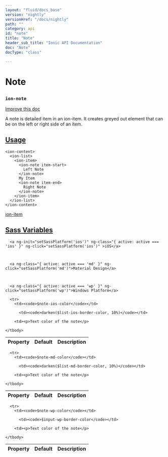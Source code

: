 ```yaml
---
layout: "fluid/docs_base"
version: "nightly"
versionHref: "/docs/nightly"
path: ""
category: api
id: "note"
title: "Note"
header_sub_title: "Ionic API Documentation"
doc: "Note"
docType: "class"

---
```










<h1 class="api-title">
<a class="anchor" name="note" href="#note"></a>

Note
<h3><code>ion-note</code></h3>






</h1>

<a class="improve-v2-docs" href="http://github.com/ionic-team/ionic/edit/master/src/components/note/note.ts#L3">
Improve this doc
</a>






<p>A note is detailed item in an ion-item. It creates greyed out element that can be on the left or right side of an item.</p>




<!-- @usage tag -->

<h2><a class="anchor" name="usage" href="#usage">Usage</a></h2>

<pre><code class="lang-html">&lt;ion-content&gt;
  &lt;ion-list&gt;
    &lt;ion-item&gt;
      &lt;ion-note item-start&gt;
        Left Note
      &lt;/ion-note&gt;
      My Item
      &lt;ion-note item-end&gt;
        Right Note
      &lt;/ion-note&gt;
    &lt;/ion-item&gt;
  &lt;/ion-list&gt;
&lt;/ion-content&gt;
</code></pre>
<p><a href="/docs/api/components/api/components/item/item">ion-item</a></p>




<!-- @property tags -->



<!-- instance methods on the class -->


  <h2 id="sass-variable-header"><a class="anchor" name="sass-variables" href="#sass-variables">Sass Variables</a></h2>
  <div id="sass-variables" ng-controller="SassToggleCtrl">
  <div class="sass-platform-toggle">
    
      
      
      <a ng-init="setSassPlatform('ios')" ng-class="{ active: active === 'ios' }" ng-click="setSassPlatform('ios')" >iOS</a>
      
      
      
      <a ng-class="{ active: active === 'md' }" ng-click="setSassPlatform('md')">Material Design</a>
      
      
      
      <a ng-class="{ active: active === 'wp' }" ng-click="setSassPlatform('wp')">Windows Platform</a>
      
      
    
  </div>


  
  <table ng-show="active === 'ios'" id="sass-ios" class="table param-table" style="margin:0;">
    <thead>
      <tr>
        <th>Property</th>
        <th>Default</th>
        <th>Description</th>
      </tr>
    </thead>
    <tbody>
      
      <tr>
        <td><code>$note-ios-color</code></td>
        
          <td><code>darken($list-ios-border-color, 10%)</code></td>
        
        <td><p>Text color of the note</p>
</td>
      </tr>
      
    </tbody>
  </table>
  
  <table ng-show="active === 'md'" id="sass-md" class="table param-table" style="margin:0;">
    <thead>
      <tr>
        <th>Property</th>
        <th>Default</th>
        <th>Description</th>
      </tr>
    </thead>
    <tbody>
      
      <tr>
        <td><code>$note-md-color</code></td>
        
          <td><code>darken($list-md-border-color, 10%)</code></td>
        
        <td><p>Text color of the note</p>
</td>
      </tr>
      
    </tbody>
  </table>
  
  <table ng-show="active === 'wp'" id="sass-wp" class="table param-table" style="margin:0;">
    <thead>
      <tr>
        <th>Property</th>
        <th>Default</th>
        <th>Description</th>
      </tr>
    </thead>
    <tbody>
      
      <tr>
        <td><code>$note-wp-color</code></td>
        
          <td><code>$input-wp-border-color</code></td>
        
        <td><p>Text color of the note</p>
</td>
      </tr>
      
    </tbody>
  </table>
  
</div>



<!-- related link --><!-- end content block -->


<!-- end body block -->

